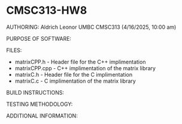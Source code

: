# CMSC313-HW8

AUTHORING: Aldrich Leonor UMBC CMSC313 (4/16/2025, 10:00 am)

PURPOSE OF SOFTWARE: 

FILES:
- matrixCPP.h - Header file for the C++ implimentation
- matrixCPP.cpp - C++ implimentation of the matrix library 
- matrixC.h - Header file for the C implimentation
- matrixC.c - C implimentation of the matrix library
     
BUILD INSTRUCTIONS: 

TESTING METHODOLOGY: 

ADDITIONAL INFORMATION:
